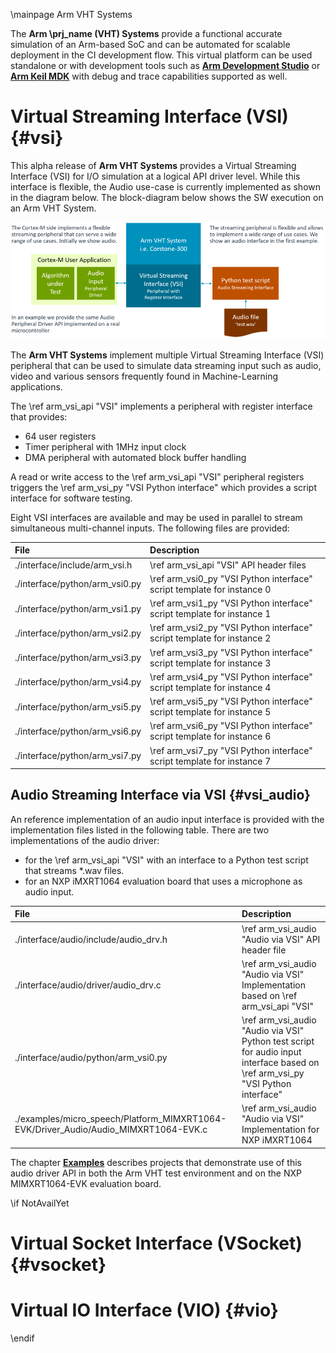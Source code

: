 \mainpage Arm VHT Systems

The **Arm \prj_name (VHT) Systems** provide a functional accurate simulation of an Arm-based SoC and can be automated for scalable deployment in the CI development flow. This virtual platform can be used standalone or with development tools such as <a href="https://developer.arm.com/tools-and-software/embedded/arm-development-studio" target="_blank"><b>Arm Development Studio</b></a> or <a href="https://developer.arm.com/tools-and-software/embedded/keil-mdk" target="_blank"><b>Arm Keil MDK</b></a> with debug and trace capabilities supported as well.

# Virtual Streaming Interface (VSI) {#vsi}

This alpha release of **Arm VHT Systems** provides a Virtual Streaming Interface (VSI) for I/O simulation at a logical API driver level. While this interface is flexible, the Audio use-case is currently implemented as shown in the diagram below.
The block-diagram below shows the SW execution on an Arm VHT System.

![Arm VHT CoreStone-300](./images/Example-Structure.png "Arm VHT CoreStone-300 for Linux and Windows")

The **Arm VHT Systems** implement multiple Virtual Streaming Interface (VSI) peripheral that can be used to simulate data streaming input such as audio, video and various sensors frequently found in Machine-Learning applications.

The \ref arm_vsi_api "VSI" implements a peripheral with register interface that provides:
  - 64 user registers
  - Timer peripheral with 1MHz input clock
  - DMA peripheral with automated block buffer handling
  
A read or write access to the \ref arm_vsi_api "VSI" peripheral registers triggers the \ref arm_vsi_py "VSI Python interface" which provides a script interface for software testing.

Eight VSI interfaces are available and may be used in parallel to stream simultaneous multi-channel inputs. The following files are provided:

File                             | Description
:--------------------------------|:-----------------------------------
./interface/include/arm_vsi.h    | \ref arm_vsi_api "VSI" API header files
./interface/python/arm_vsi0.py   | \ref arm_vsi0_py "VSI Python interface" script template for instance 0
./interface/python/arm_vsi1.py   | \ref arm_vsi1_py "VSI Python interface" script template for instance 1
./interface/python/arm_vsi2.py   | \ref arm_vsi2_py "VSI Python interface" script template for instance 2
./interface/python/arm_vsi3.py   | \ref arm_vsi3_py "VSI Python interface" script template for instance 3
./interface/python/arm_vsi4.py   | \ref arm_vsi4_py "VSI Python interface" script template for instance 4
./interface/python/arm_vsi5.py   | \ref arm_vsi5_py "VSI Python interface" script template for instance 5
./interface/python/arm_vsi6.py   | \ref arm_vsi6_py "VSI Python interface" script template for instance 6
./interface/python/arm_vsi7.py   | \ref arm_vsi7_py "VSI Python interface" script template for instance 7


## Audio Streaming Interface via VSI {#vsi_audio}

An reference implementation of an audio input interface is provided with the implementation files listed in the following table.
There are two implementations of the audio driver: 
  - for the \ref arm_vsi_api "VSI" with an interface to a Python test script that streams *.wav files.
  - for an NXP iMXRT1064 evaluation board that uses a microphone as audio input.

File                                                                                 | Description
:------------------------------------------------------------------------------------|:-----------------------------------
./interface/audio/include/audio_drv.h                                                | \ref arm_vsi_audio "Audio via VSI"  API header file
./interface/audio/driver/audio_drv.c                                                 | \ref arm_vsi_audio "Audio via VSI"  Implementation based on \ref arm_vsi_api "VSI"
./interface/audio/python/arm_vsi0.py                                                 | \ref arm_vsi_audio "Audio via VSI"  Python test script for audio input interface based on \ref arm_vsi_py "VSI Python interface" 
./examples/micro_speech/Platform_MIMXRT1064-EVK/Driver_Audio/Audio_MIMXRT1064-EVK.c  | \ref arm_vsi_audio "Audio via VSI"  Implementation for NXP iMXRT1064

The chapter [**Examples**](../../examples/html/index.html) describes projects that demonstrate use of this audio driver API in both the Arm VHT test environment and on the NXP MIMXRT1064-EVK evaluation board.

\if NotAvailYet

# Virtual Socket Interface (VSocket) {#vsocket}

# Virtual IO Interface (VIO) {#vio}

\endif

